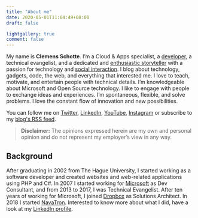 ```yaml
---
title: "About me"
date: 2020-05-01T11:04:49+08:00
draft: false

lightgallery: true
comment: false
---
```


My name is **Clemens Schotte**. I’m a Cloud & Apps specialist, a [developer](https://github.com/cschotte), a technical evangelist, and a dedicated and [enthusiastic storyteller](https://clemens.ms/) with a passion for technology and [social interaction](https://twitter.com/cschotte). I blog about technology, gadgets, code, the web, and everything that interested me. I love to teach, motivate, and entertain people with technical details. I’m knowledgeable about Microsoft and Open Source technology. I like to engage with people to exchange ideas and experiences. I’m spontaneous, flexible, and solve problems. I love the constant flow of innovation and new possibilities.

You can follow me on [Twitter](https://twitter.com/cschotte), [LinkedIn](https://www.linkedin.com/in/cschotte/), [YouTube](https://www.youtube.com/user/clemensschotte), [Instagram](https://www.instagram.com/clemens_schotte/) or subscribe to my [blog's RSS feed](/index.xml).

> **Disclaimer:** The opinions expressed herein are my own and personal opinion and do not represent my employer’s view in any way.

## Background

After graduating in 2002 from The Hague University, I started working as a software developer and created websites and web-related applications using PHP and C#. In 2007 I started working for [Microsoft](https://www.microsoft.com/) as Dev Consultant, and from 2013 to 2017, I was Technical Evangelist. After ten years of working for Microsoft, I joined [Dropbox](https://www.dropbox.com/) as Solutions Architect. In 2018 I started [NavaTron](https://www.navatron.com/). Interested to know more about what I did, have a look at my [LinkedIn profile](https://www.linkedin.com/in/cschotte/).